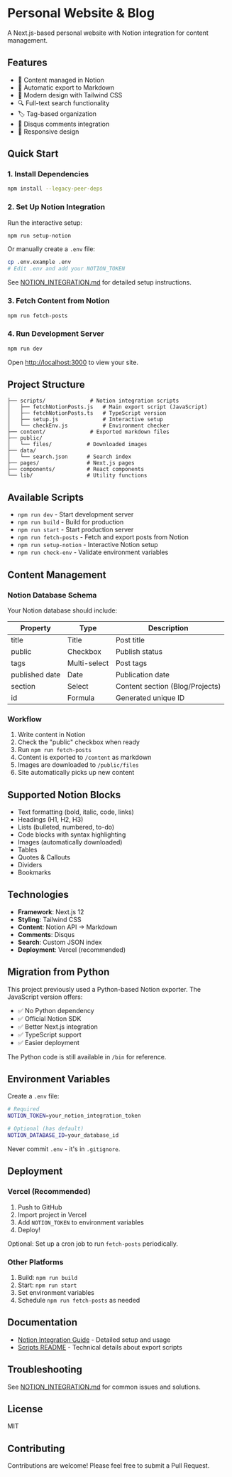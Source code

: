 # Personal Website & Blog

A Next.js-based personal website with Notion integration for content management.

## Features

- 📝 Content managed in Notion
- 🔄 Automatic export to Markdown
- 🎨 Modern design with Tailwind CSS
- 🔍 Full-text search functionality
- 🏷️ Tag-based organization
- 💬 Disqus comments integration
- 📱 Responsive design

## Quick Start

### 1. Install Dependencies

```bash
npm install --legacy-peer-deps
```

### 2. Set Up Notion Integration

Run the interactive setup:

```bash
npm run setup-notion
```

Or manually create a `.env` file:

```bash
cp .env.example .env
# Edit .env and add your NOTION_TOKEN
```

See [NOTION_INTEGRATION.md](./NOTION_INTEGRATION.md) for detailed setup instructions.

### 3. Fetch Content from Notion

```bash
npm run fetch-posts
```

### 4. Run Development Server

```bash
npm run dev
```

Open [http://localhost:3000](http://localhost:3000) to view your site.

## Project Structure

```
├── scripts/              # Notion integration scripts
│   ├── fetchNotionPosts.js   # Main export script (JavaScript)
│   ├── fetchNotionPosts.ts   # TypeScript version
│   ├── setup.js              # Interactive setup
│   └── checkEnv.js           # Environment checker
├── content/              # Exported markdown files
├── public/
│   └── files/           # Downloaded images
├── data/
│   └── search.json      # Search index
├── pages/               # Next.js pages
├── components/          # React components
└── lib/                 # Utility functions
```

## Available Scripts

- `npm run dev` - Start development server
- `npm run build` - Build for production
- `npm run start` - Start production server
- `npm run fetch-posts` - Fetch and export posts from Notion
- `npm run setup-notion` - Interactive Notion setup
- `npm run check-env` - Validate environment variables

## Content Management

### Notion Database Schema

Your Notion database should include:

| Property       | Type         | Description                     |
| -------------- | ------------ | ------------------------------- |
| title          | Title        | Post title                      |
| public         | Checkbox     | Publish status                  |
| tags           | Multi-select | Post tags                       |
| published date | Date         | Publication date                |
| section        | Select       | Content section (Blog/Projects) |
| id             | Formula      | Generated unique ID             |

### Workflow

1. Write content in Notion
2. Check the "public" checkbox when ready
3. Run `npm run fetch-posts`
4. Content is exported to `/content` as markdown
5. Images are downloaded to `/public/files`
6. Site automatically picks up new content

## Supported Notion Blocks

- Text formatting (bold, italic, code, links)
- Headings (H1, H2, H3)
- Lists (bulleted, numbered, to-do)
- Code blocks with syntax highlighting
- Images (automatically downloaded)
- Tables
- Quotes & Callouts
- Dividers
- Bookmarks

## Technologies

- **Framework**: Next.js 12
- **Styling**: Tailwind CSS
- **Content**: Notion API → Markdown
- **Comments**: Disqus
- **Search**: Custom JSON index
- **Deployment**: Vercel (recommended)

## Migration from Python

This project previously used a Python-based Notion exporter. The JavaScript version offers:

- ✅ No Python dependency
- ✅ Official Notion SDK
- ✅ Better Next.js integration
- ✅ TypeScript support
- ✅ Easier deployment

The Python code is still available in `/bin` for reference.

## Environment Variables

Create a `.env` file:

```bash
# Required
NOTION_TOKEN=your_notion_integration_token

# Optional (has default)
NOTION_DATABASE_ID=your_database_id
```

Never commit `.env` - it's in `.gitignore`.

## Deployment

### Vercel (Recommended)

1. Push to GitHub
2. Import project in Vercel
3. Add `NOTION_TOKEN` to environment variables
4. Deploy!

Optional: Set up a cron job to run `fetch-posts` periodically.

### Other Platforms

1. Build: `npm run build`
2. Start: `npm run start`
3. Set environment variables
4. Schedule `npm run fetch-posts` as needed

## Documentation

- [Notion Integration Guide](./NOTION_INTEGRATION.md) - Detailed setup and usage
- [Scripts README](./scripts/README.md) - Technical details about export scripts

## Troubleshooting

See [NOTION_INTEGRATION.md](./NOTION_INTEGRATION.md#troubleshooting) for common issues and solutions.

## License

MIT

## Contributing

Contributions are welcome! Please feel free to submit a Pull Request.
